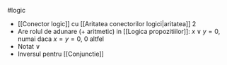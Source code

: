 #logic 
- [[Conector logic]] cu [[Aritatea conectorilor logici|aritatea]] 2
- Are rolul de adunare ($+$ aritmetic) in [[Logica propozitiilor]]: $x \lor y = 0$, numai daca $x=y=0$, $0$ altfel
- Notat $\lor$
- Inversul pentru [[Conjunctie]]